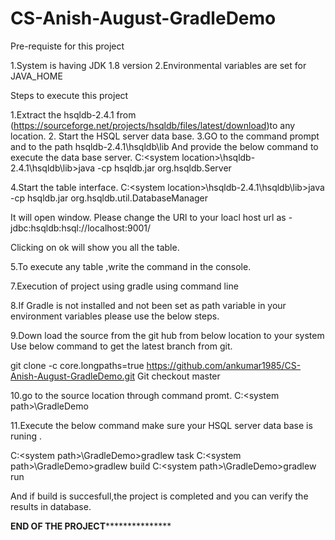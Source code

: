 # CS-Anish-August-GradleDemo

Pre-requiste for this project

1.System is having JDK 1.8 version
2.Environmental variables are set for JAVA_HOME


Steps to execute this project

1.Extract the hsqldb-2.4.1  from (https://sourceforge.net/projects/hsqldb/files/latest/download)to any location.
2. Start the HSQL server data base.
3.GO to the command prompt and to the path  hsqldb-2.4.1\hsqldb\lib
  And provide the below command to execute the data base server.
  C:\<system location>\hsqldb-2.4.1\hsqldb\lib>java -cp hsqldb.jar org.hsqldb.Server

4.Start the table interface.
C:\<system location>\hsqldb-2.4.1\hsqldb\lib>java -cp hsqldb.jar org.hsqldb.util.DatabaseManager

It will open window.
 Please change the URl to your loacl host url as -    jdbc:hsqldb:hsql://localhost:9001/  

Clicking on ok will show you all the table.

5.To execute any table ,write the command in the console.

7.Execution of project using gradle using command line

8.If Gradle is not installed and not been set as path variable in your environment variables please use the below steps.

9.Down load the source from the git hub from below location to your system
Use below command to get the latest branch from git.

git clone -c core.longpaths=true https://github.com/ankumar1985/CS-Anish-August-GradleDemo.git
Git checkout master

10.go to the source location through command promt.
C:\<system path>\GradleDemo

11.Execute the below command make sure your HSQL server data base is runing .

C:\<system path>\GradleDemo>gradlew task
C:\<system path>\GradleDemo>gradlew build
C:\<system path>\GradleDemo>gradlew run

And if build is succesfull,the project is completed and you can verify the results in database.

**********************************END OF THE PROJECT*************************************************






 






